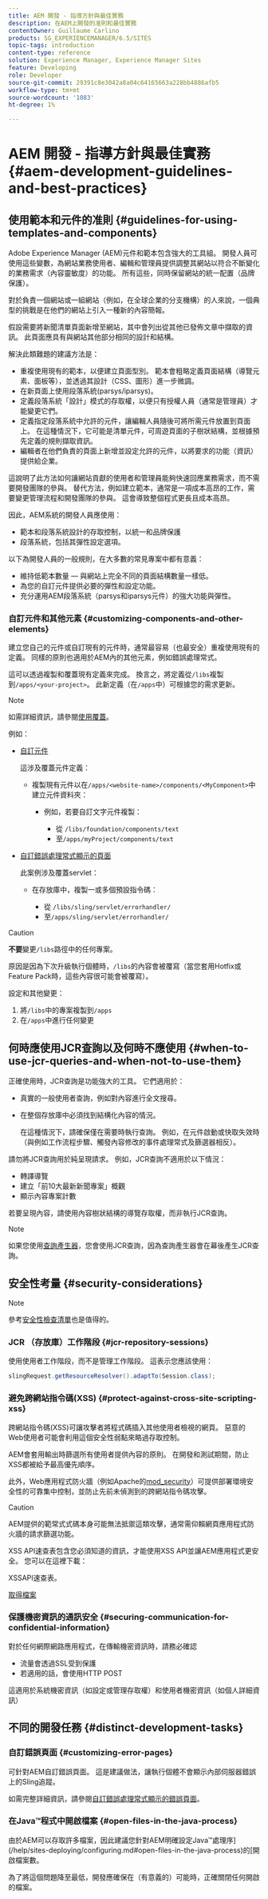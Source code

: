 ```yaml
---
title: AEM 開發 - 指導方針與最佳實務
description: 在AEM上開發的准則和最佳實務
contentOwner: Guillaume Carlino
products: SG_EXPERIENCEMANAGER/6.5/SITES
topic-tags: introduction
content-type: reference
solution: Experience Manager, Experience Manager Sites
feature: Developing
role: Developer
source-git-commit: 29391c8e3042a8a04c64165663a228bb4886afb5
workflow-type: tm+mt
source-wordcount: '1083'
ht-degree: 1%

---
```


# AEM 開發 - 指導方針與最佳實務{#aem-development-guidelines-and-best-practices}

## 使用範本和元件的准則 {#guidelines-for-using-templates-and-components}

Adobe Experience Manager (AEM)元件和範本包含強大的工具組。 開發人員可使用這些變數，為網站業務使用者、編輯和管理員提供調整其網站以符合不斷變化的業務需求（內容靈敏度）的功能。 所有這些，同時保留網站的統一配置（品牌保護）。

對於負責一個網站或一組網站（例如，在全球企業的分支機構）的人來說，一個典型的挑戰是在他們的網站上引入一種新的內容簡報。

假設需要將新聞清單頁面新增至網站，其中會列出從其他已發佈文章中擷取的資訊。 此頁面應具有與網站其他部分相同的設計和結構。

解決此類難題的建議方法是：

* 重複使用現有的範本，以便建立頁面型別。 範本會粗略定義頁面結構（導覽元素、面板等），並透過其設計（CSS、圖形）進一步微調。
* 在新頁面上使用段落系統(parsys/iparsys)。
* 定義段落系統「設計」模式的存取權，以便只有授權人員（通常是管理員）才能變更它們。
* 定義指定段落系統中允許的元件，讓編輯人員隨後可將所需元件放置到頁面上。 在這種情況下，它可能是清單元件，可周遊頁面的子樹狀結構，並根據預先定義的規則擷取資訊。
* 編輯者在他們負責的頁面上新增並設定允許的元件，以將要求的功能（資訊）提供給企業。

這說明了此方法如何讓網站貢獻的使用者和管理員能夠快速回應業務需求，而不需要開發團隊的參與。 替代方法，例如建立範本，通常是一項成本高昂的工作，需要變更管理流程和開發團隊的參與。 這會導致整個程式更長且成本高昂。

因此，AEM系統的開發人員應使用：

* 範本和段落系統設計的存取控制，以統一和品牌保護
* 段落系統，包括其彈性設定選項。

以下為開發人員的一般規則，在大多數的常見專案中都有意義：

* 維持低範本數量 — 與網站上完全不同的頁面結構數量一樣低。
* 為您的自訂元件提供必要的彈性和設定功能。
* 充分運用AEM段落系統（parsys和iparsys元件）的強大功能與彈性。

### 自訂元件和其他元素 {#customizing-components-and-other-elements}

建立您自己的元件或自訂現有的元件時，通常最容易（也最安全）重複使用現有的定義。 同樣的原則也適用於AEM內的其他元素，例如錯誤處理常式。

這可以透過複製和覆蓋現有定義來完成。 換言之，將定義從`/libs`複製到`/apps/<your-project>`。 此新定義（在`/apps`中）可根據您的需求更新。

>[!NOTE]
>
>如需詳細資訊，請參閱[使用覆蓋](/help/sites-developing/overlays.md)。

例如：

* [自訂元件](/help/sites-developing/components.md)

  這涉及覆蓋元件定義：

   * 複製現有元件以在`/apps/<website-name>/components/<MyComponent>`中建立元件資料夾：

      * 例如，若要自訂文字元件複製：

         * 從 `/libs/foundation/components/text`
         * 至`/apps/myProject/components/text`

* [自訂錯誤處理常式顯示的頁面](/help/sites-developing/customizing-errorhandler-pages.md#how-to-customize-pages-shown-by-the-error-handler)

  此案例涉及覆蓋servlet：

   * 在存放庫中，複製一或多個預設指令碼：

      * 從 `/libs/sling/servlet/errorhandler/`
      * 至`/apps/sling/servlet/errorhandler/`

>[!CAUTION]
>
>**不要**&#x200B;變更`/libs`路徑中的任何專案。
>
>原因是因為下次升級執行個體時，`/libs`的內容會被覆寫（當您套用Hotfix或Feature Pack時，這些內容很可能會被覆寫）。
>
>設定和其他變更：
>
>1. 將`/libs`中的專案複製到`/apps`
>1. 在`/apps`中進行任何變更

## 何時應使用JCR查詢以及何時不應使用 {#when-to-use-jcr-queries-and-when-not-to-use-them}

正確使用時，JCR查詢是功能強大的工具。 它們適用於：

* 真實的一般使用者查詢，例如對內容進行全文搜尋。
* 在整個存放庫中必須找到結構化內容的情況。

  在這種情況下，請確保僅在需要時執行查詢。 例如，在元件啟動或快取失效時（與例如工作流程步驟、觸發內容修改的事件處理常式及篩選器相反）。

請勿將JCR查詢用於純呈現請求。 例如，JCR查詢不適用於以下情況：

* 轉譯導覽
* 建立「前10大最新新聞專案」概觀
* 顯示內容專案計數

若要呈現內容，請使用內容樹狀結構的導覽存取權，而非執行JCR查詢。

>[!NOTE]
>
>如果您使用[查詢產生器](/help/sites-developing/querybuilder-api.md)，您會使用JCR查詢，因為查詢產生器會在幕後產生JCR查詢。
>

## 安全性考量 {#security-considerations}

>[!NOTE]
>
>參考[安全性檢查清單](/help/sites-administering/security-checklist.md)也是值得的。

### JCR （存放庫）工作階段 {#jcr-repository-sessions}

使用使用者工作階段，而不是管理工作階段。 這表示您應該使用：

```java
slingRequest.getResourceResolver().adaptTo(Session.class);
```

### 避免跨網站指令碼(XSS) {#protect-against-cross-site-scripting-xss}

跨網站指令碼(XSS)可讓攻擊者將程式碼插入其他使用者檢視的網頁。 惡意的Web使用者可能會利用這個安全性弱點來略過存取控制。

AEM會套用輸出時篩選所有使用者提供內容的原則。 在開發和測試期間，防止XSS都被給予最高優先順序。

此外，Web應用程式防火牆（例如Apache的[mod_security](https://modsecurity.org)）可提供部署環境安全性的可靠集中控制，並防止先前未偵測到的跨網站指令碼攻擊。

>[!CAUTION]
>
>AEM提供的範常式式碼本身可能無法抵禦這類攻擊，通常需仰賴網頁應用程式防火牆的請求篩選功能。

XSS API速查表包含您必須知道的資訊，才能使用XSS API並讓AEM應用程式更安全。 您可以在這裡下載：

XSSAPI速查表。

[取得檔案](assets/xss_cheat_sheet_2016.pdf)

### 保護機密資訊的通訊安全 {#securing-communication-for-confidential-information}

對於任何網際網路應用程式，在傳輸機密資訊時，請務必確認

* 流量會透過SSL受到保護
* 若適用的話，會使用HTTP POST

這適用於系統機密資訊（如設定或管理存取權）和使用者機密資訊（如個人詳細資訊）

## 不同的開發任務 {#distinct-development-tasks}

### 自訂錯誤頁面 {#customizing-error-pages}

可針對AEM自訂錯誤頁面。 這是建議做法，讓執行個體不會顯示內部伺服器錯誤上的Sling追蹤。

如需完整詳細資訊，請參閱[自訂錯誤處理常式顯示的錯誤頁面](/help/sites-developing/customizing-errorhandler-pages.md)。

### 在Java™程式中開啟檔案 {#open-files-in-the-java-process}

由於AEM可以存取許多檔案，因此建議您針對AEM明確設定Java™處理序](/help/sites-deploying/configuring.md#open-files-in-the-java-process)的[開啟檔案數。

為了將這個問題降至最低，開發應確保在（有意義的）可能時，正確關閉任何開啟的檔案。
